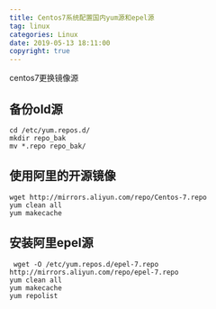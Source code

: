 ```yaml
---
title: Centos7系统配置国内yum源和epel源
tag: linux
categories: Linux
date: 2019-05-13 18:11:00
copyright: true
---
```


centos7更换镜像源

<!--more-->

## 备份old源

```
cd /etc/yum.repos.d/
mkdir repo_bak
mv *.repo repo_bak/
```

## 使用阿里的开源镜像

```
wget http://mirrors.aliyun.com/repo/Centos-7.repo
yum clean all
yum makecache
```

## 安装阿里epel源

```
 wget -O /etc/yum.repos.d/epel-7.repo http://mirrors.aliyun.com/repo/epel-7.repo 
yum clean all
yum makecache
yum repolist
```

